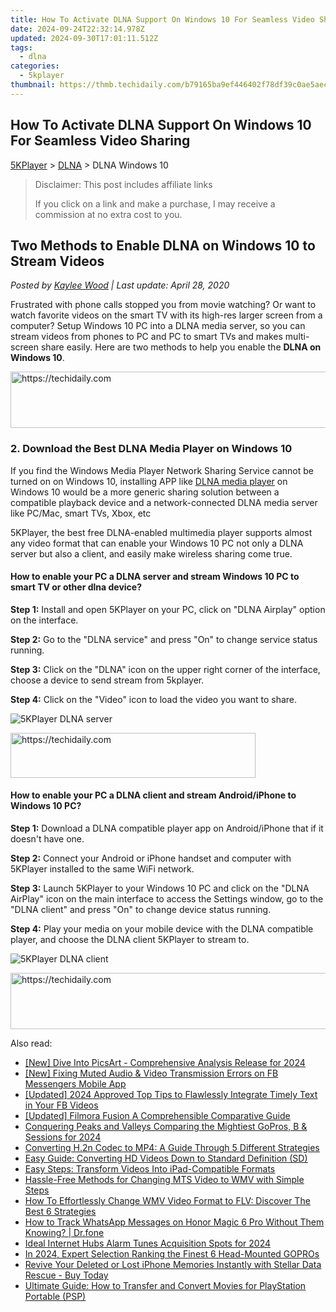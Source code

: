 ```yaml
---
title: How To Activate DLNA Support On Windows 10 For Seamless Video Sharing
date: 2024-09-24T22:32:14.978Z
updated: 2024-09-30T17:01:11.512Z
tags:
  - dlna
categories:
  - 5kplayer
thumbnail: https://thmb.techidaily.com/b79165ba9ef446402f78df39c0ae5aec29c669cdb8669a7402e153be3d685b74.jpg
---
```


## How To Activate DLNA Support On Windows 10 For Seamless Video Sharing

[5KPlayer](https://tools.techidaily.com/5kplayer/products/) \> [DLNA](https://tools.techidaily.com/5kplayer/dlna/) \> DLNA Windows 10

>  Disclaimer: This post includes affiliate links
>
>  If you click on a link and make a purchase, I may receive a commission at no extra cost to you.
>

## Two Methods to Enable DLNA on Windows 10 to Stream Videos

 _Posted by [Kaylee Wood](https://www.quora.com/profile/Amanda-Hu-21) | Last update: April 28, 2020_

Frustrated with phone calls stopped you from movie watching? Or want to watch favorite videos on the smart TV with its high-res larger screen from a computer? Setup Windows 10 PC into a DLNA media server, so you can stream videos from phones to PC and PC to smart TVs and makes multi-screen share easily. Here are two methods to help you enable the **DLNA on Windows 10**.

<!-- affiliate ads begin -->
<a href="https://appsumo.8odi.net/c/5597632/2105874/7443" target="_top" id="2105874">
  <img src="//a.impactradius-go.com/display-ad/7443-2105874" border="0" alt="https://techidaily.com" width="728" height="90"/>
</a>
<img height="0" width="0" src="https://appsumo.8odi.net/i/5597632/2105874/7443" style="position:absolute;visibility:hidden;" border="0" />
<!-- affiliate ads end -->

### 2\. Download the Best DLNA Media Player on Windows 10

If you find the Windows Media Player Network Sharing Service cannot be turned on on Windows 10, installing APP like [DLNA media player](https://tools.techidaily.com/5kplayer/dlna/) on Windows 10 would be a more generic sharing solution between a compatible playback device and a network-connected DLNA media server like PC/Mac, smart TVs, Xbox, etc

5KPlayer, the best free DLNA-enabled multimedia player supports almost any video format that can enable your Windows 10 PC not only a DLNA server but also a client, and easily make wireless sharing come true. 

#### **How to enable your PC a DLNA server and stream Windows 10 PC to smart TV or other dlna device?**

**Step 1:** Install and open 5KPlayer on your PC, click on "DLNA Airplay" option on the interface.

**Step 2:** Go to the "DLNA service" and press "On" to change service status running. 

**Step 3:** Click on the "DLNA" icon on the upper right corner of the interface, choose a device to send stream from 5kplayer.

**Step 4:** Click on the "Video" icon to load the video you want to share.

![5KPlayer DLNA server](https://www.5kplayer.com/dlna/img/turn-on-dlna-server.jpg) 

<!-- affiliate ads begin -->
<a href="https://aligracehair.sjv.io/c/5597632/2135417/19272" target="_top" id="2135417">
  <img src="//a.impactradius-go.com/display-ad/19272-2135417" border="0" alt="https://techidaily.com" width="392" height="72"/>
</a>
<img height="0" width="0" src="https://aligracehair.sjv.io/i/5597632/2135417/19272" style="position:absolute;visibility:hidden;" border="0" />
<!-- affiliate ads end -->

#### **How to enable your PC a DLNA client and stream Android/iPhone to Windows 10 PC?**

**Step 1:** Download a DLNA compatible player app on Android/iPhone that if it doesn't have one.

**Step 2:** Connect your Android or iPhone handset and computer with 5KPlayer installed to the same WiFi network.

**Step 3:** Launch 5KPlayer to your Windows 10 PC and click on the "DLNA AirPlay" icon on the main interface to access the Settings window, go to the "DLNA client" and press "On" to change device status running.

**Step 4:** Play your media on your mobile device with the DLNA compatible player, and choose the DLNA client 5KPlayer to stream to.

![5KPlayer DLNA client](https://www.5kplayer.com/dlna/img/turn-on-dlna-client.jpg)

<!-- affiliate ads begin -->
<a href="https://appsumo.8odi.net/c/5597632/2144281/7443" target="_top" id="2144281">
  <img src="//a.impactradius-go.com/display-ad/7443-2144281" border="0" alt="https://techidaily.com" width="728" height="90"/>
</a>
<img height="0" width="0" src="https://appsumo.8odi.net/i/5597632/2144281/7443" style="position:absolute;visibility:hidden;" border="0" />
<!-- affiliate ads end -->

<ins class="adsbygoogle"
     style="display:block"
     data-ad-format="autorelaxed"
     data-ad-client="ca-pub-7571918770474297"
     data-ad-slot="1223367746"></ins>

<ins class="adsbygoogle"
     style="display:block"
     data-ad-client="ca-pub-7571918770474297"
     data-ad-slot="8358498916"
     data-ad-format="auto"
     data-full-width-responsive="true"></ins>

<span class="atpl-alsoreadstyle">Also read:</span>
<div><ul>
<li><a href="https://vp-tips.techidaily.com/new-dive-into-picsart-comprehensive-analysis-release-for-2024/"><u>[New] Dive Into PicsArt - Comprehensive Analysis Release for 2024</u></a></li>
<li><a href="https://facebook-clips.techidaily.com/new-fixing-muted-audio-and-video-transmission-errors-on-fb-messengers-mobile-app/"><u>[New] Fixing Muted Audio & Video Transmission Errors on FB Messengers Mobile App</u></a></li>
<li><a href="https://facebook-video-content.techidaily.com/updated-2024-approved-top-tips-to-flawlessly-integrate-timely-text-in-your-fb-videos/"><u>[Updated] 2024 Approved Top Tips to Flawlessly Integrate Timely Text in Your FB Videos</u></a></li>
<li><a href="https://article-helps.techidaily.com/updated-filmora-fusion-a-comprehensible-comparative-guide/"><u>[Updated] Filmora Fusion A Comprehensible Comparative Guide</u></a></li>
<li><a href="https://article-tips.techidaily.com/conquering-peaks-and-valleys-comparing-the-mightiest-gopros-b-and-sessions-for-2024/"><u>Conquering Peaks and Valleys Comparing the Mightiest GoPros, B & Sessions for 2024</u></a></li>
<li><a href="https://media-tips.techidaily.com/converting-h2n-codec-to-mp4-a-guide-through-5-different-strategies/"><u>Converting H.2n Codec to MP4: A Guide Through 5 Different Strategies</u></a></li>
<li><a href="https://media-tips.techidaily.com/easy-guide-converting-hd-videos-down-to-standard-definition-sd/"><u>Easy Guide: Converting HD Videos Down to Standard Definition (SD)</u></a></li>
<li><a href="https://media-tips.techidaily.com/easy-steps-transform-videos-into-ipad-compatible-formats/"><u>Easy Steps: Transform Videos Into iPad-Compatible Formats</u></a></li>
<li><a href="https://media-tips.techidaily.com/hassle-free-methods-for-changing-mts-video-to-wmv-with-simple-steps/"><u>Hassle-Free Methods for Changing MTS Video to WMV with Simple Steps</u></a></li>
<li><a href="https://media-tips.techidaily.com/how-to-effortlessly-change-wmv-video-format-to-flv-discover-the-best-6-strategies/"><u>How To Effortlessly Change WMV Video Format to FLV: Discover The Best 6 Strategies</u></a></li>
<li><a href="https://android-location-track.techidaily.com/how-to-track-whatsapp-messages-on-honor-magic-6-pro-without-them-knowing-drfone-by-drfone-virtual-android/"><u>How to Track WhatsApp Messages on Honor Magic 6 Pro Without Them Knowing? | Dr.fone</u></a></li>
<li><a href="https://fox-links.techidaily.com/ideal-internet-hubs-alarm-tunes-acquisition-spots-for-2024/"><u>Ideal Internet Hubs Alarm Tunes Acquisition Spots for 2024</u></a></li>
<li><a href="https://some-knowledge.techidaily.com/in-2024-expert-selection-ranking-the-finest-6-head-mounted-gopros/"><u>In 2024, Expert Selection Ranking the Finest 6 Head-Mounted GOPROs</u></a></li>
<li><a href="https://data-safeguard.techidaily.com/revive-your-deleted-or-lost-iphone-memories-instantly-with-stellar-data-rescue-buy-today/"><u>Revive Your Deleted or Lost iPhone Memories Instantly with Stellar Data Rescue - Buy Today</u></a></li>
<li><a href="https://media-tips.techidaily.com/ultimate-guide-how-to-transfer-and-convert-movies-for-playstation-portable-psp/"><u>Ultimate Guide: How to Transfer and Convert Movies for PlayStation Portable (PSP)</u></a></li>
</ul></div>

